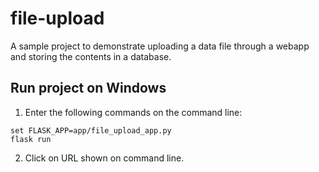 # file-upload
A sample project to demonstrate uploading a data file through a webapp and storing the contents in a database.


## Run project on Windows
1. Enter the following commands on the command line:
```
set FLASK_APP=app/file_upload_app.py
flask run
```
2. Click on URL shown on command line.
